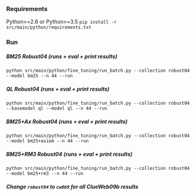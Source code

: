 ### Requirements

Python>=2.6 or Python>=3.5
`pip install -r src/main/python/requirements.txt`

### Run

##### BM25 Robust04 (runs + eval + print results)
```
python src/main/python/fine_tuning/run_batch.py --collection robust04 --model bm25 --n 44 --run
```

##### QL Robust04 (runs + eval + print results)
```
python src/main/python/fine_tuning/run_batch.py --collection robust04 --basemodel ql --model ql --n 44 --run
```

##### BM25+Ax Robust04 (runs + eval + print results)
```
python src/main/python/fine_tuning/run_batch.py --collection robust04 --model bm25+axiom --n 44 --run
```

##### BM25+RM3 Robust04 (runs + eval + print results)
```
python src/main/python/fine_tuning/run_batch.py --collection robust04 --model bm25+rm3 --n 44 --run
```

##### Change `robust04` to `cw0b9` for all ClueWeb09b results
